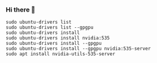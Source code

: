 ### Hi there 👋

```
sudo ubuntu-drivers list
sudo ubuntu-drivers list --gpgpu
sudo ubuntu-drivers install
sudo ubuntu-drivers install nvidia:535
sudo ubuntu-drivers install --gpgpu
sudo ubuntu-drivers install --gpgpu nvidia:535-server
sudo apt install nvidia-utils-535-server
```

<!--
**s3gf4u17/s3gf4u17** is a ✨ _special_ ✨ repository because its `README.md` (this file) appears on your GitHub profile.

Here are some ideas to get you started:

- 🔭 I’m currently working on ...
- 🌱 I’m currently learning ...
- 👯 I’m looking to collaborate on ...
- 🤔 I’m looking for help with ...
- 💬 Ask me about ...
- 📫 How to reach me: ...
- 😄 Pronouns: ...
- ⚡ Fun fact: ...
-->
